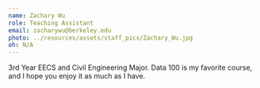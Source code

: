 ```yaml
---
name: Zachary Wu
role: Teaching Assistant
email: zacharywu@berkeley.edu
photo: ../resources/assets/staff_pics/Zachary_Wu.jpg
oh: N/A
---
```


3rd Year EECS and Civil Engineering Major. Data 100 is my favorite course, and I hope you enjoy it as much as I have.

